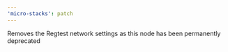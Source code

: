 ```yaml
---
'micro-stacks': patch
---
```


Removes the Regtest network settings as this node has been permanently deprecated
